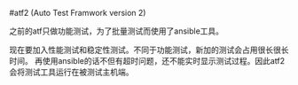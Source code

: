 #atf2 (Auto Test Framwork version 2)

之前的atf只做功能测试，为了批量测试而使用了ansible工具。

现在要加入性能测试和稳定性测试。不同于功能测试，新加的测试会占用很长很长时间。
再使用ansible的话不但有超时问题，还不能实时显示测试过程。因此atf2会将测试工具运行在被测试主机端。

